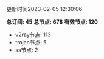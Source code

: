 更新时间2023-02-05 12:30:06

**总订阅: 45**
**总节点: 678**
**有效节点: 120**
- v2ray节点: 113
- trojan节点: 5
- ss节点: 2
